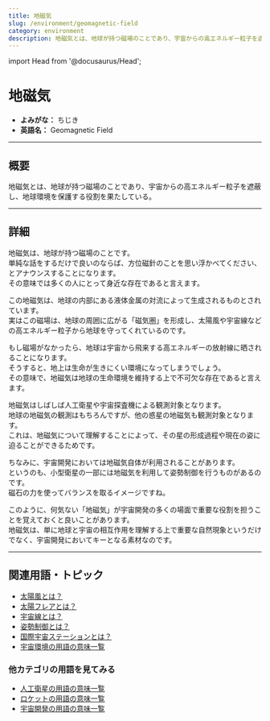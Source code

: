 ```yaml
---
title: 地磁気
slug: /environment/geomagnetic-field
category: environment
description: 地磁気とは、地球が持つ磁場のことであり、宇宙からの高エネルギー粒子を遮蔽し、地球環境を保護する役割を果たしている。
---
```


import Head from '@docusaurus/Head';

<Head>
  <script type="application/ld+json">
    {`{
      "@context": "https://schema.org",
      "@type": "DefinedTerm",
      "name": "地磁気",
      "inDefinedTermSet": "https://www.space-portal.org",
      "termCode": "environment/geomagnetic-field",
      "description": "地磁気とは、地球が持つ磁場のことであり、宇宙からの高エネルギー粒子を遮蔽し、地球環境を保護する役割を果たしている。",
      "url": "https://www.space-portal.org/docs/environment/geomagnetic-field"
    }`}
  </script>
</Head>

# 地磁気

- **よみがな：** ちじき  
- **英語名：** Geomagnetic Field  

---

## 概要

地磁気とは、地球が持つ磁場のことであり、宇宙からの高エネルギー粒子を遮蔽し、地球環境を保護する役割を果たしている。

---

## 詳細

地磁気は、地球が持つ磁場のことです。  
単純な話をするだけで良いのならば、方位磁針のことを思い浮かべてください、とアナウンスすることになります。  
その意味では多くの人にとって身近な存在であると言えます。  

この地磁気は、地球の内部にある液体金属の対流によって生成されるものとされています。  
実はこの磁場は、地球の周囲に広がる「磁気圏」を形成し、太陽風や宇宙線などの高エネルギー粒子から地球を守ってくれているのです。  

もし磁場がなかったら、地球は宇宙から飛来する高エネルギーの放射線に晒されることになります。  
そうすると、地上は生命が生きにくい環境になってしまうでしょう。  
その意味で、地磁気は地球の生命環境を維持する上で不可欠な存在であると言えます。  

地磁気はしばしば人工衛星や宇宙探査機による観測対象となります。  
地球の地磁気の観測はもちろんですが、他の惑星の地磁気も観測対象となります。  
これは、地磁気について理解することによって、その星の形成過程や現在の姿に迫ることができるためです。  

ちなみに、宇宙開発においては地磁気自体が利用されることがあります。  
というのも、小型衛星の一部には地磁気を利用して姿勢制御を行うものがあるのです。  
磁石の力を使ってバランスを取るイメージですね。  

このように、何気ない「地磁気」が宇宙開発の多くの場面で重要な役割を担うことを覚えておくと良いことがあります。  
地磁気は、単に地球と宇宙の相互作用を理解する上で重要な自然現象というだけでなく、宇宙開発においてキーとなる素材なのです。  

---

## 関連用語・トピック

- [太陽風とは？](/docs/environment/solar-wind)
- [太陽フレアとは？](/docs/environment/solar-flare)
- [宇宙線とは？](/docs/environment/cosmic-rays)
- [姿勢制御とは？](/docs/control/technology/attitude-control)
- [国際宇宙ステーションとは？](/docs/satellite/index/iss)
- [宇宙環境の用語の意味一覧](/docs/category/environment)

### 他カテゴリの用語を見てみる
- [人工衛星の用語の意味一覧](/docs/category/satellite)
- [ロケットの用語の意味一覧](/docs/category/rocket)
- [宇宙開発の用語の意味一覧](/docs/category/glossary)
